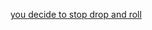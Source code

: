 [you decide to stop drop and roll](https://www.reddit.com/r/funny/comments/66h1z9/now_this_is_how_you_roll_up_on_a_fool)